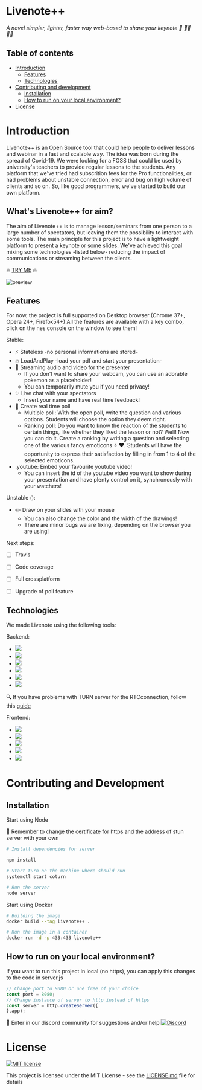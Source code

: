 # Livenote++
_A novel simpler, lighter, faster way web-based to share your keynote 🚀 👨‍🏫 👩‍🏫_

## Table of contents
* [Introduction](#Introduction)
  * [Features](#Features)
  * [Technologies](#Technologies)
* [Contributing and development](#Contributing-and-development)
  * [Installation](#Installation)
  * [How to run on your local environment?](#How-to-run-on-your-local-environment?)
* [License](#License)

# Introduction

Livenote++ is an Open Source tool that could help people to deliver lessons and webinar in a fast and scalable way.
The idea was born during the spread of Covid-19. We were looking for a FOSS that could be used by university's teachers to provide regular lessons to the students. Any platform that we've tried had subscrition fees for the Pro functionalities, or had problems about unstable connection, error and bug on high volume of clients and so on. So, like good programmers, we've started to build our own platform.

## What's Livenote++ for aim?

The aim of Livenote++ is to manage lesson/seminars from one person to a large number of spectators, but leaving them the possibility to interact with some tools. The main principle for this project is to have a lightweight platform to present a keynote or some slides. We've achieved this goal mixing some technologies -listed below- reducing the impact of communications or streaming between the clients.

:fire: [TRY ME](https://isislab-unisa.github.io/livenote-plus-plus/) :fire: 

![preview](./public/img/livegif.gif)

## Features

For now, the project is full supported on Desktop browser (Chrome 37+, Opera 24+, Firefox54+)
All the features are available with a key combo, click on the nes console on the window to see them!

Stable:
* :zap: Stateless -no personal informations are stored-
* :fire: LoadAndPlay -load your pdf and start your presentation-
* :rocket: Streaming audio and video for the presenter
  * If you don't want to share your webcam, you can use an adorable pokemon as a placeholder!
  * You can temporarily mute you if you need privacy!
* :sparkles: Live chat with your spectators
  * Insert your name and have real time feedback!
* :tada: Create real time poll
  * Multiple poll: With the open poll, write the question and various options. Students will choose the option they deem right.
  * Ranking poll: Do you want to know the reaction of the students to certain things, like whether they liked the lesson or not? Well! Now you can do it. Create a ranking by writing a question and selecting one of the various fancy emoticons :star: :heart:. Students will have the opportunity to express their satisfaction by filling in from 1 to 4 of the selected emoticons.
* :youtube: Embed your favourite youtube video!
  * You can insert the id of the youtube video you want to show during your presentation and have plenty control on it, synchronously with your watchers!

Unstable ():
* :pencil2: Draw on your slides with your mouse
  * You can also change the color and the width of the drawings!
  * There are minor bugs we are fixing, depending on the browser you are using!

Next steps:
* [ ] Travis
* [ ] Code coverage
* [ ] Full crossplatform 
* [ ] Upgrade of poll feature


## Technologies

We made Livenote using the following tools:

Backend:
* ![](https://img.shields.io/badge/express-4.17.1-green)
* ![](https://img.shields.io/badge/socket.io-2.3.0-green)
* ![](https://img.shields.io/badge/dropzone-5.7.0-green)
* ![](https://img.shields.io/badge/pdf.js-2.5-green)
* ![](https://img.shields.io/badge/webrtc-1.0-green)
* ![](https://img.shields.io/badge/youtube-1.0-green)

:mag: If you have problems with TURN server for the RTCconnection, follow this [guide](https://webrtc.org/getting-started/turn-server)

Frontend:
* ![](https://img.shields.io/badge/html-1.0-green)
* ![](https://img.shields.io/badge/css-1.0-green)
* ![](https://img.shields.io/badge/nes.css-2.3.0-green)
* ![](https://img.shields.io/badge/bootstrap-3.4.1-green)
* ![](https://img.shields.io/badge/jquery-3.5.1-green)
# Contributing and Development

## Installation

Start using Node

:see_no_evil: Remember to change the certificate for https and the address of stun server with your own

```bash
# Install dependencies for server

npm install

# Start turn on the machine where should run
systemctl start coturn

# Run the server
node server
```

Start using Docker

```bash
# Building the image
docker build --tag livenote++ .

# Run the image in a container
docker run -d -p 433:433 livenote++
```

## How to run on your local environment?

If you want to run this project in local (no https), you can apply this changes to the code in server.js

```js
// Change port to 8080 or one free of your choice
const port = 8080;
// Change instance of server to http instead of https
const server = http.createServer({ 
},app);
```

:beers: Enter in our discord community for suggestions and/or help 
<a href="https://discord.gg/BTt5fUp">![Discord](https://img.shields.io/discord/693092516286693387?logo=discord)</a>

# License
[![MIT license](https://img.shields.io/badge/License-MIT-blue.svg)](https://lbesson.mit-license.org/) 

This project is licensed under the MIT License - see the [LICENSE.md](LICENSE) file for details
